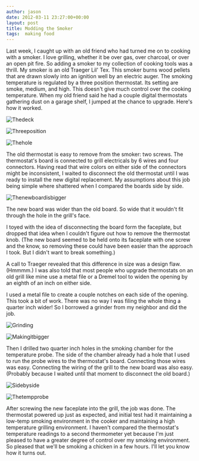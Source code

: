 ```yaml
---
author: jason
date: 2012-03-11 23:27:00+00:00
layout: post
title: Modding the Smoker
tags:  making food
---
```


Last week, I caught up with an old friend who had turned me on to cooking with a smoker. I love grilling, whether it be over gas, over charcoal, or over an open pit fire.  So adding a smoker to my collection of cooking tools was a thrill. My smoker is an old Traeger Lil' Tex. This smoker burns wood pellets that are drawn slowly into an ignition well by an electric auger. The smoking temperature is regulated by a three position thermostat.  Its setting are smoke, medium, and high.  This doesn't give much control over the cooking temperature.  When my old friend said he had a couple digital thermostats gathering dust on a garage shelf, I jumped at the chance to upgrade.  Here's how it worked.

![Thedeck](/assets/images/thedeck.jpg.scaled500.jpg)

![Threeposition](/assets/images/threeposition.jpg.scaled500.jpg)

![Thehole](/assets/images/thehole.jpg.scaled500.jpg)

The old thermostat is easy to remove from the smoker: two screws. The thermostat's board is connected to grill electricals by 6 wires and four connectors. Having read that wire colors on either side of the connectors might be inconsistent, I waited to disconnect the old thermostat until I was ready to install the new digital replacement. My assumptions about this job being simple where shattered when I compared the boards side by side.

![Thenewboardisbigger](/assets/images/thenewboardisbigger.jpg.scaled500.jpg)

The new board was wider than the old board. So wide that it wouldn't fit through the hole in the grill's face.

I toyed with the idea of disconnecting the board form the faceplate, but dropped that idea when I couldn't figure out how to remove the thermostat knob. (The new board seemed to be held onto its faceplate with one screw and the know, so removing these could have been easier than the approach I took. But I didn't want to break something.)

A call to Traeger revealed that this difference in size was a design flaw. (Hmmmm.) I was also told that most people who upgrade thermostats on an old grill like mine use a metal file or a Dremel tool to widen the opening by an eighth of an inch on either side.

I used a metal file to create a couple notches on each side of the opening. This took a bit of work. There was no way I was filing the whole thing a quarter inch wider! So I borrowed a grinder from my neighbor and did the job. 

![Grinding](/assets/images/grinding.jpg.scaled500.jpg)

![Makingitbigger](/assets/images/makingitbigger.jpg.scaled500.jpg)

Then I drilled two quarter inch holes in the smoking chamber for the temperature probe. The side of the chamber already had a hole that I used to run the probe wires to the thermostat's board. Connecting those wires was easy. Connecting the wiring of the grill to the new board was also easy. (Probably because I waited until that moment to disconnect the old board.)

![Sidebyside](/assets/images/sidebyside.jpg.scaled500.jpg)

![Thetempprobe](/assets/images/thetempprobe.jpg.scaled500.jpg)

After screwing the new faceplate into the grill, the job was done. The thermostat powered up just as expected, and initial test had it maintaining a low-temp smoking environment in the cooker and maintaining a high temperature grilling environment. I haven't compared the thermostat's temperature readings to a second thermometer yet because I'm just pleased to have a greater degree of control over my smoking environment. So pleased that we'll be smoking a chicken in a few hours. I'll let you know how it turns out.
